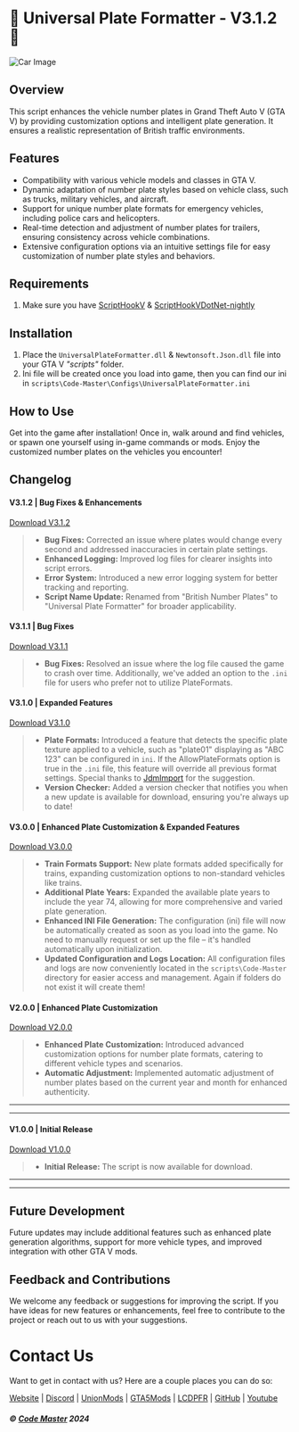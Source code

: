# 🚗 Universal Plate Formatter - V3.1.2 🚗

<img src="https://img.gta5-mods.com/q75-w350-h233-cfill/images/british-number-plates/5a5bfc-BritishNumberPlates1.jpg" alt="Car Image"/>

## Overview

This script enhances the vehicle number plates in Grand Theft Auto V (GTA V) by providing customization options and intelligent plate generation. It ensures a realistic representation of British traffic environments.

## Features

- Compatibility with various vehicle models and classes in GTA V.
- Dynamic adaptation of number plate styles based on vehicle class, such as trucks, military vehicles, and aircraft.
- Support for unique number plate formats for emergency vehicles, including police cars and helicopters.
- Real-time detection and adjustment of number plates for trailers, ensuring consistency across vehicle combinations.
- Extensive configuration options via an intuitive settings file for easy customization of number plate styles and behaviors.

## Requirements
1. Make sure you have [ScriptHookV](http://www.dev-c.com/gtav/scripthookv/) & [ScriptHookVDotNet-nightly](https://github.com/scripthookvdotnet/scripthookvdotnet-nightly/releases/latest)

## Installation
1. Place the `UniversalPlateFormatter.dll` & `Newtonsoft.Json.dll` file into your GTA V *"scripts"* folder.
2. Ini file will be created once you load into game, then you can find our ini in `scripts\Code-Master\Configs\UniversalPlateFormatter.ini`

## How to Use
Get into the game after installation! Once in, walk around and find vehicles, or spawn one yourself using in-game commands or mods. Enjoy the customized number plates on the vehicles you encounter!

## Changelog

#### V3.1.2 | Bug Fixes & Enhancements
[Download V3.1.2](https://github.com/CodeMasterLtd/UniversalPlateFormatter/releases/tag/3.1.2)
> - **Bug Fixes:** Corrected an issue where plates would change every second and addressed inaccuracies in certain plate settings.
> - **Enhanced Logging:** Improved log files for clearer insights into script errors.
> - **Error System:** Introduced a new error logging system for better tracking and reporting.
> - **Script Name Update:** Renamed from "British Number Plates" to "Universal Plate Formatter" for broader applicability.

#### V3.1.1 | Bug Fixes
[Download V3.1.1](https://github.com/CodeMasterLtd/BritishNumberPlates/releases/tag/3.1.1)
> - **Bug Fixes:** Resolved an issue where the log file caused the game to crash over time. Additionally, we've added an option to the `.ini` file for users who prefer not to utilize PlateFormats.

#### V3.1.0 | Expanded Features
[Download V3.1.0](https://github.com/CodeMasterLtd/BritishNumberPlates/releases/tag/3.1.0)
> - **Plate Formats:** Introduced a feature that detects the specific plate texture applied to a vehicle, such as "plate01" displaying as "ABC 123" can be configured in `ini`. If the AllowPlateFormats option is true in the `.ini` file, this feature will override all previous format settings. Special thanks to [JdmImport](https://www.gta5-mods.com/scripts/british-number-plates#comment-2293222) for the suggestion.
> - **Version Checker:** Added a version checker that notifies you when a new update is available for download, ensuring you're always up to date!

#### V3.0.0 | Enhanced Plate Customization & Expanded Features
[Download V3.0.0](https://github.com/CodeMasterLtd/BritishNumberPlates/releases/tag/3.0.0)
> - **Train Formats Support:** New plate formats added specifically for trains, expanding customization options to non-standard vehicles like trains.
> - **Additional Plate Years:** Expanded the available plate years to include the year 74, allowing for more comprehensive and varied plate generation.
> - **Enhanced INI File Generation:** The configuration (ini) file will now be automatically created as soon as you load into the game. No need to manually request or set up the file – it's handled automatically upon initialization.
> - **Updated Configuration and Logs Location:** All configuration files and logs are now conveniently located in the `scripts\Code-Master` directory for easier access and management. Again if folders do not exist it will create them!

#### V2.0.0 | Enhanced Plate Customization
[Download V2.0.0](https://github.com/SkyHighModifications/BritishNumberPlates/releases/tag/2.0.0)
> - **Enhanced Plate Customization:** Introduced advanced customization options for number plate formats, catering to different vehicle types and scenarios.
> - **Automatic Adjustment:** Implemented automatic adjustment of number plates based on the current year and month for enhanced authenticity.
---
---
#### V1.0.0 | Initial Release
[Download V1.0.0](https://github.com/SkyHighModifications/BritishNumberPlates/releases/tag/1.0.0)
> - **Initial Release:** The script is now available for download.
---
---

## Future Development
Future updates may include additional features such as enhanced plate generation algorithms, support for more vehicle types, and improved integration with other GTA V mods.

## Feedback and Contributions
We welcome any feedback or suggestions for improving the script. If you have ideas for new features or enhancements, feel free to contribute to the project or reach out to us with your suggestions.

# Contact Us
Want to get in contact with us? Here are a couple places you can do so:

[Website](https://codemaster.ltd/) | [Discord](https://discord.com/invite/XcEHvPR9qA) | [UnionMods](https://unionmods.com/viewauthor?author=592) | [GTA5Mods](https://www.gta5-mods.com/users/BerkshireMods) | [LCDPFR](https://www.lcpdfr.com/profile/465231-code-master/) | [GitHub](https://github.com/CodeMasterLtd) | [Youtube](https://www.youtube.com/@CodeMaster2024)

##### © [Code Master](https://codemaster.ltd/) 2024
